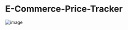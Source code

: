 # E-Commerce-Price-Tracker
![image](https://github.com/Vasu-08/E-Commerce-Price-Tracker/assets/107955853/eff10bf5-743b-4895-a862-936d1a9248d1)

